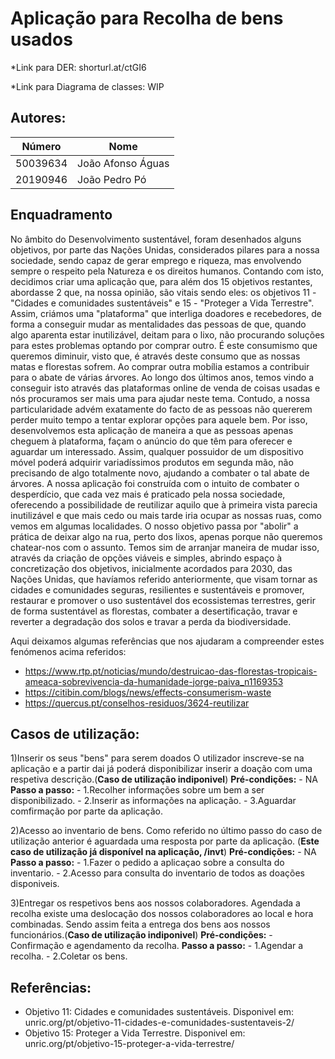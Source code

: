 # Aplicação para Recolha de bens usados

*Link para DER: shorturl.at/ctGI6

*Link para Diagrama de classes: WIP

## Autores:

| Número | Nome |
|--------|------|
|  50039634  | João Afonso Águas |
|  20190946  | João Pedro Pó |

## Enquadramento
  
No âmbito do Desenvolvimento sustentável, foram desenhados alguns objetivos, por parte das Nações Unidas, considerados pilares para a nossa sociedade, sendo capaz de gerar emprego e riqueza, mas envolvendo sempre o respeito pela Natureza e os direitos humanos. Contando com isto, decidimos criar uma aplicação que, para além dos 15 objetivos restantes, abordasse 2 que, na nossa opinião, são vitais sendo eles: os objetivos 11 - "Cidades e comunidades sustentáveis" e 15 - "Proteger a Vida Terrestre".
    Assim, criámos uma "plataforma" que interliga doadores e recebedores, de forma a conseguir mudar as mentalidades das pessoas de que, quando algo aparenta estar inutilizável, deitam para o lixo, não procurando soluções para estes problemas optando por comprar outro. É este consumismo que queremos diminuir, visto que, é através deste consumo que as nossas matas e florestas sofrem. Ao comprar outra mobília estamos a contribuir para o abate de várias árvores. Ao longo dos últimos anos, temos vindo a conseguir isto através das plataformas online de venda de coisas usadas e nós procuramos ser mais uma para ajudar neste tema. Contudo, a nossa particularidade advém exatamente do facto de as pessoas não quererem perder muito tempo a tentar explorar opções para aquele bem. Por isso, desenvolvemos esta aplicação de maneira a que as pessoas apenas cheguem à plataforma, façam o anúncio do que têm para oferecer e aguardar um interessado. Assim, qualquer possuidor de um dispositivo móvel poderá adquirir variadíssimos produtos em segunda mão, não precisando de algo totalmente novo, ajudando a combater o tal abate de árvores.
    A nossa aplicação foi construída com o intuito de combater o desperdício, que cada vez mais é praticado pela nossa sociedade, oferecendo a possibilidade de reutilizar aquilo que à primeira vista parecia inutilizável e que mais cedo ou mais tarde iria ocupar as nossas ruas, como vemos em algumas localidades. O nosso objetivo passa por "abolir" a prática de deixar algo na rua, perto dos lixos, apenas porque não queremos chatear-nos com o assunto. Temos sim de arranjar maneira de mudar isso, através da criação de opções viáveis e simples, abrindo espaço à concretização dos objetivos, inicialmente acordados para 2030, das Nações Unidas, que havíamos referido anteriormente, que visam tornar as cidades e comunidades seguras, resilientes e sustentáveis e promover, restaurar e promover o uso sustentável dos ecossistemas terrestres, gerir de forma sustentável as florestas, combater a desertificação, travar e reverter a degradação dos solos e travar a perda da biodiversidade.
 

 Aqui deixamos algumas referências que nos ajudaram a compreender estes fenómenos acima referidos:
  - https://www.rtp.pt/noticias/mundo/destruicao-das-florestas-tropicais-ameaca-sobrevivencia-da-humanidade-jorge-paiva_n1169353
  - https://citibin.com/blogs/news/effects-consumerism-waste
  - https://quercus.pt/conselhos-residuos/3624-reutilizar


## Casos de utilização:

1)Inserir os seus "bens" para serem doados
  O utilizador inscreve-se na aplicação e a partir dai já poderá disponibilizar inserir a doação com uma respetiva descrição.(**Caso de utilização indiponivel**)
  **Pré-condições:** - NA
  **Passo a passo:** - 1.Recolher informações sobre um bem a ser disponibilizado.
                     - 2.Inserir as informações na aplicação.
                     - 3.Aguardar comfirmação por parte da aplicação.

    

2)Acesso ao inventario de bens.
  Como referido no último passo do caso de utilização anterior é aguardada uma resposta por parte da aplicação. (**Este caso de utilização já disponível na aplicação, /invt**)
  **Pré-condições:** - NA
  **Passo a passo:** - 1.Fazer o pedido a aplicaçao sobre a consulta do inventario.
                     - 2.Acesso para consulta do inventario de todos as doações disponiveis.

 
   
3)Entregar os respetivos bens aos nossos colaboradores.
  Agendada a recolha existe uma deslocação dos nossos colaboradores ao local e hora combinadas. Sendo assim feita a entrega dos bens aos nossos funcionários.(**Caso de utilização indiponivel**)
  **Pré-condições:** - Confirmação e agendamento da recolha.
  **Passo a passo:** - 1.Agendar a recolha.
                     - 2.Coletar os bens.

                  


## Referências:
- Objetivo 11: Cidades e comunidades sustentáveis. Disponivel em: unric.org/pt/objetivo-11-cidades-e-comunidades-sustentaveis-2/
- Objetivo 15: Proteger a Vida Terrestre. Disponivel em: unric.org/pt/objetivo-15-proteger-a-vida-terrestre/
